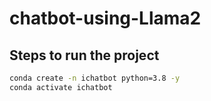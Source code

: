 # chatbot-using-Llama2

## Steps to run the project

```bash
conda create -n ichatbot python=3.8 -y
conda activate ichatbot
```   
